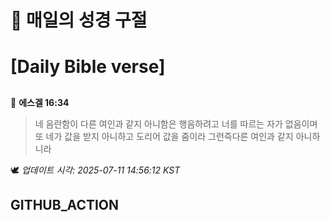 # 🙏 매일의 성경 구절
# [Daily Bible verse]
##
<!-- START_BIBLE_VERSE -->
📖 **에스겔 16:34**
> 네 음란함이 다른 여인과 같지 아니함은 행음하려고 너를 따르는 자가 없음이며 또 네가 값을 받지 아니하고 도리어 값을 줌이라 그런즉다른 여인과 같지 아니하니라

🕊️ _업데이트 시각: 2025-07-11 14:56:12 KST_
  <!-- END_BIBLE_VERSE -->
## GITHUB_ACTION
